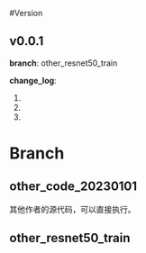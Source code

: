 
#Version

## v0.0.1
**branch**: other_resnet50_train

**change_log**:

1.
2.
3.

# Branch
## other_code_20230101
其他作者的源代码，可以直接执行。


## other_resnet50_train


